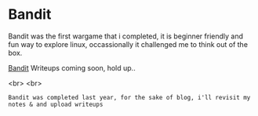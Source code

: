 # Bandit 

Bandit was the first wargame that i completed, it is beginner friendly and fun way to explore linux, occassionally it challenged me to think out of the box.

[Bandit](https://overthewire.org/wargames/bandit/) Writeups coming soon, hold up..









<br\>
<br\>


```
Bandit was completed last year, for the sake of blog, i'll revisit my notes & and upload writeups
```
